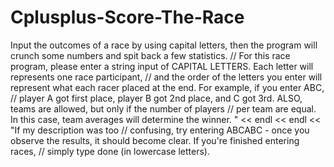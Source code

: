 # Cplusplus-Score-The-Race
Input the outcomes of a race by using capital letters, then the program will crunch some numbers and spit back a few statistics.
// For this race program, please enter a string input of CAPITAL LETTERS. Each letter will represents one race participant, 
// and the order of the letters you enter will represent what each racer placed at the end. For example, if you enter ABC, 
// player A got first place, player B got 2nd place, and C got 3rd. ALSO, teams are allowed, but only if the number of players 
// per team are equal. In this case, team averages will determine the winner. " << endl << endl << "If my description was too 
// confusing, try entering ABCABC - once you observe the results, it should become clear. If you're finished entering races, 
// simply type done (in lowercase letters).
